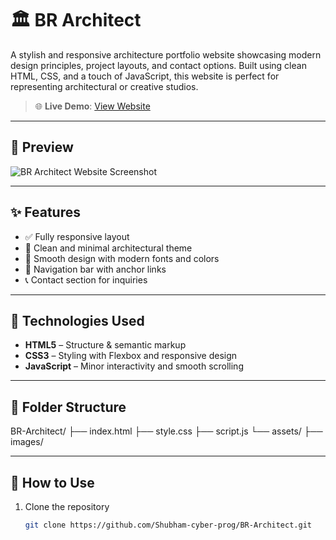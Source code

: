 

# 🏛️ BR Architect

A stylish and responsive architecture portfolio website showcasing modern design principles, project layouts, and contact options. Built using clean HTML, CSS, and a touch of JavaScript, this website is perfect for representing architectural or creative studios.

> 🌐 **Live Demo**: [View Website](https://shubham-cyber-prog.github.io/BR-Architect/)

---

## 📸 Preview

![BR Architect Website Screenshot](https://github.com/user-attachments/assets/1c8efaf7-733b-4344-948b-d92657d28033)
<!-- replace with real image if needed -->

---

## ✨ Features

- ✅ Fully responsive layout
- 🧱 Clean and minimal architectural theme
- 🎨 Smooth design with modern fonts and colors
- 🔗 Navigation bar with anchor links
- 📞 Contact section for inquiries

---

## 🔧 Technologies Used

- **HTML5** – Structure & semantic markup
- **CSS3** – Styling with Flexbox and responsive design
- **JavaScript** – Minor interactivity and smooth scrolling

---

## 📁 Folder Structure
BR-Architect/
├── index.html
├── style.css
├── script.js
└── assets/
├── images/


---

## 🚀 How to Use

1. Clone the repository  
   ```bash
   git clone https://github.com/Shubham-cyber-prog/BR-Architect.git

